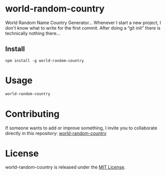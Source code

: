 # world-random-country

World Random Name Country Generator... Whenever I start a new project, I don't know what to write for the first commit. After doing a “git init” there is technically nothing there...

## Install

```npm
npm install -g world-random-country
```

# Usage

```bash
world-random-country
```

# Contributing
If someone wants to add or improve something, I invite you to collaborate directly in this repository: [world-random-country](https://github.com/DanMarqz/world-random-country)

# License
world-random-country is released under the [MIT License](https://opensource.org/licenses/MIT).